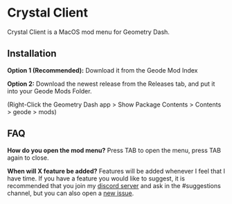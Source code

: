 # Crystal Client

Crystal Client is a MacOS mod menu for Geometry Dash.

## Installation

**Option 1 (Recommended):** Download it from the Geode Mod Index

**Option 2:** Download the newest release from the Releases tab, and put it into your Geode Mods Folder.

(Right-Click the Geometry Dash app > Show Package Contents > Contents > geode > mods)

## FAQ

**How do you open the mod menu?**
Press TAB to open the menu, press TAB again to close.

**When will X feature be added?**
Features will be added whenever I feel that I have time. If you have a feature you would like to suggest, it is recommended that you join my [discord server](https://discord.gg/xV5dekWHTd) and ask in the #suggestions channel, but you can also open a [new issue](https://github.com/ninXout/Crystal-Client/issues/new).
